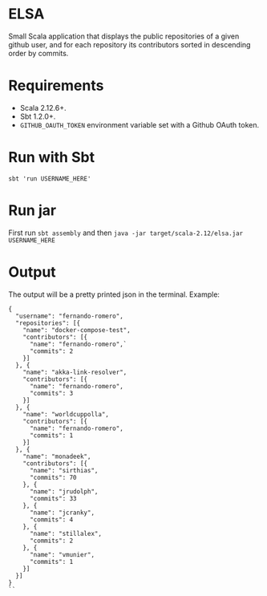 # ELSA
Small Scala application that displays the public repositories of a given github user, and for each repository its contributors sorted in descending order by commits.

# Requirements
* Scala 2.12.6+.
* Sbt 1.2.0+.
* `GITHUB_OAUTH_TOKEN` environment variable set with a Github OAuth token.

# Run with Sbt
`sbt 'run USERNAME_HERE'`

# Run jar
First run `sbt assembly` and then `java -jar target/scala-2.12/elsa.jar USERNAME_HERE`

# Output
The output will be a pretty printed json in the terminal. Example:
```
{
  "username": "fernando-romero",
  "repositories": [{
    "name": "docker-compose-test",
    "contributors": [{
      "name": "fernando-romero",`
      "commits": 2
    }]
  }, {
    "name": "akka-link-resolver",
    "contributors": [{
      "name": "fernando-romero",
      "commits": 3
    }]
  }, {
    "name": "worldcuppolla",
    "contributors": [{
      "name": "fernando-romero",
      "commits": 1
    }]
  }, {
    "name": "monadeek",
    "contributors": [{
      "name": "sirthias",
      "commits": 70
    }, {
      "name": "jrudolph",
      "commits": 33
    }, {
      "name": "jcranky",
      "commits": 4
    }, {
      "name": "stillalex",
      "commits": 2
    }, {
      "name": "vmunier",
      "commits": 1
    }]
  }]
}
``